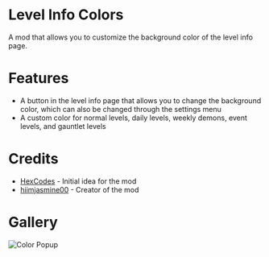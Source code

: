 # Level Info Colors
A mod that allows you to customize the background color of the level info page.

# Features
- A button in the level info page that allows you to change the background color, which can also be changed through the settings menu
- A custom color for normal levels, daily levels, weekly demons, event levels, and gauntlet levels

# Credits
- [HexCodes](user:16858187) - Initial idea for the mod
- [hiimjasmine00](user:7466002) - Creator of the mod

# Gallery
![Color Popup](hiimjustin000.level_info_colors/color-popup.png&scale:0.8)